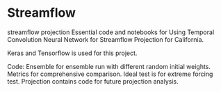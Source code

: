 # Streamflow
streamflow projection
Essential code and notebooks for Using Temporal Convolution Neural Network for Streamflow Projection for California. 

Keras and Tensorflow is used for this project. 

Code:
Ensemble for ensemble run with different random initial weights. 
Metrics for comprehensive comparison. 
Ideal test is for extreme forcing test. 
Projection contains code for future projection analysis. 


